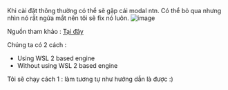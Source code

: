 Khi cài đặt thông thường có thể sẽ gặp cái modal ntn. Có thể bỏ qua nhưng nhìn nó rất ngứa mắt nên tôi sẽ fix nó luôn.
![image](https://user-images.githubusercontent.com/63473793/143525955-f054172e-9bab-4a9f-a82b-b889e3f9b75c.png)

Nguồn tham khảo : [Tại đây](https://superuser.com/questions/1584710/docker-wsl-2-installation-is-incomplete)

Chúng ta có 2 cách :
 * Using WSL 2 based engine
 * Without using WSL 2 based engine

Tôi sẽ chạy cách 1 : làm tương tự như hướng dẫn là được :)
